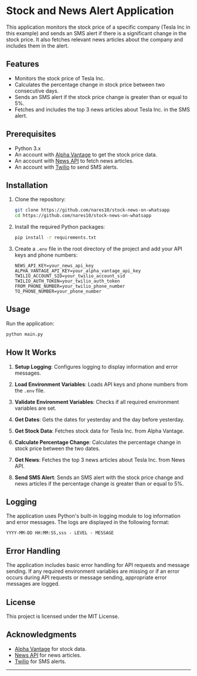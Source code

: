 # Stock and News Alert Application

This application monitors the stock price of a specific company (Tesla Inc in this example) and sends an SMS alert if there is a significant change in the stock price. It also fetches relevant news articles about the company and includes them in the alert.

## Features

- Monitors the stock price of Tesla Inc.
- Calculates the percentage change in stock price between two consecutive days.
- Sends an SMS alert if the stock price change is greater than or equal to 5%.
- Fetches and includes the top 3 news articles about Tesla Inc. in the SMS alert.

## Prerequisites

- Python 3.x
- An account with [Alpha Vantage](https://www.alphavantage.co/support/#api-key) to get the stock price data.
- An account with [News API](https://newsapi.org/register) to fetch news articles.
- An account with [Twilio](https://www.twilio.com/) to send SMS alerts.

## Installation

1. Clone the repository:
    ```sh
    git clone https://github.com/nares10/stock-news-on-whatsapp
    cd https://github.com/nares10/stock-news-on-whatsapp
    ```

2. Install the required Python packages:
    ```sh
    pip install -r requirements.txt
    ```

3. Create a `.env` file in the root directory of the project and add your API keys and phone numbers:
    ```env
    NEWS_API_KEY=your_news_api_key
    ALPHA_VANTAGE_API_KEY=your_alpha_vantage_api_key
    TWILIO_ACCOUNT_SID=your_twilio_account_sid
    TWILIO_AUTH_TOKEN=your_twilio_auth_token
    FROM_PHONE_NUMBER=your_twilio_phone_number
    TO_PHONE_NUMBER=your_phone_number
    ```

## Usage

Run the application:
```sh
python main.py
```

## How It Works

1. **Setup Logging**: Configures logging to display information and error messages.

2. **Load Environment Variables**: Loads API keys and phone numbers from the `.env` file.

3. **Validate Environment Variables**: Checks if all required environment variables are set.

4. **Get Dates**: Gets the dates for yesterday and the day before yesterday.

5. **Get Stock Data**: Fetches stock data for Tesla Inc. from Alpha Vantage.

6. **Calculate Percentage Change**: Calculates the percentage change in stock price between the two dates.

7. **Get News**: Fetches the top 3 news articles about Tesla Inc. from News API.

8. **Send SMS Alert**: Sends an SMS alert with the stock price change and news articles if the percentage change is greater than or equal to 5%.

## Logging

The application uses Python's built-in logging module to log information and error messages. The logs are displayed in the following format:
```
YYYY-MM-DD HH:MM:SS,sss - LEVEL - MESSAGE
```

## Error Handling

The application includes basic error handling for API requests and message sending. If any required environment variables are missing or if an error occurs during API requests or message sending, appropriate error messages are logged.

## License

This project is licensed under the MIT License.

## Acknowledgments

- [Alpha Vantage](https://www.alphavantage.co/) for stock data.
- [News API](https://newsapi.org/) for news articles.
- [Twilio](https://www.twilio.com/) for SMS alerts.

---
